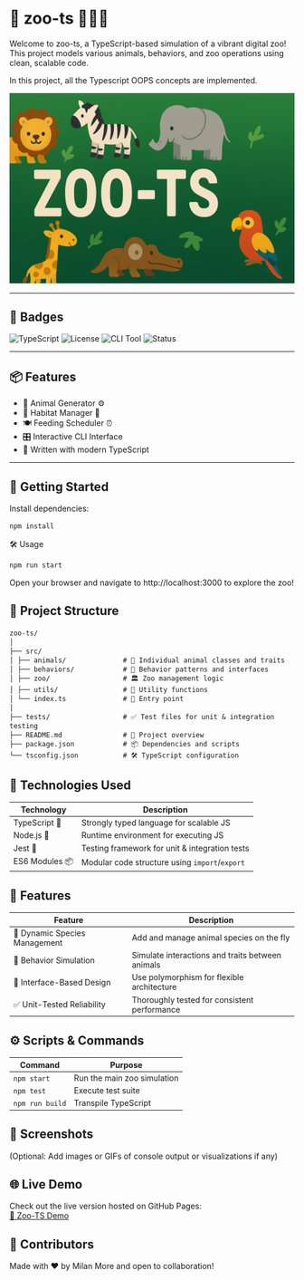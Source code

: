 # 🐾 zoo-ts 🐘🦓🦒

Welcome to zoo-ts, a TypeScript-based simulation of a vibrant digital zoo! This project models various animals, behaviors, and zoo operations using clean, scalable code.

In this project, all the Typescript OOPS concepts are implemented.

![Zoo-TS Banner](banner.png)

---

## 📛 Badges

![TypeScript](https://img.shields.io/badge/code-TypeScript-blue?logo=typescript)
![License](https://img.shields.io/badge/license-MIT-green)
![CLI Tool](https://img.shields.io/badge/tool-Plop-yellow)
![Status](https://img.shields.io/badge/status-Active-brightgreen)

---

## 📦 Features

- 🐅 Animal Generator ⚙️
- 🌴 Habitat Manager 🧱
- 🍽 Feeding Scheduler ⏰
- 🎛 Interactive CLI Interface
- 🧠 Written with modern TypeScript

---

## 🚀 Getting Started

Install dependencies:

```bash
npm install
```

🛠️ Usage

```bash
npm run start
```

Open your browser and navigate to http://localhost:3000 to explore the zoo!

## 📁 Project Structure

```
zoo-ts/
│
├── src/
│ ├── animals/              # 🦁 Individual animal classes and traits
│ ├── behaviors/            # 🧠 Behavior patterns and interfaces
│ ├── zoo/                  # 🏛️ Zoo management logic
│ ├── utils/                # 🔧 Utility functions
│ └── index.ts              # 🚪 Entry point
│
├── tests/                  # ✅ Test files for unit & integration testing
├── README.md               # 📘 Project overview
├── package.json            # 📦 Dependencies and scripts
└── tsconfig.json           # 🛠️ TypeScript configuration
```

## 🧰 Technologies Used

| Technology     | Description                                    |
| -------------- | ---------------------------------------------- |
| TypeScript 🧪  | Strongly typed language for scalable JS        |
| Node.js 🔧     | Runtime environment for executing JS           |
| Jest 🧫        | Testing framework for unit & integration tests |
| ES6 Modules 📦 | Modular code structure using `import`/`export` |

## 🎯 Features

| Feature                       | Description                                      |
| ----------------------------- | ------------------------------------------------ |
| 🐾 Dynamic Species Management | Add and manage animal species on the fly         |
| 🤝 Behavior Simulation        | Simulate interactions and traits between animals |
| 🧩 Interface-Based Design     | Use polymorphism for flexible architecture       |
| ✅ Unit-Tested Reliability    | Thoroughly tested for consistent performance     |

## ⚙️ Scripts & Commands

| Command         | Purpose                     |
| --------------- | --------------------------- |
| `npm start`     | Run the main zoo simulation |
| `npm test`      | Execute test suite          |
| `npm run build` | Transpile TypeScript        |

## 📸 Screenshots

(Optional: Add images or GIFs of console output or visualizations if any)

## 🌐 Live Demo

Check out the live version hosted on GitHub Pages:  
[🔗 Zoo-TS Demo](https://milanmmore.github.io/zoo-ts)

## 🙌 Contributors

Made with ❤️ by Milan More and open to collaboration!
